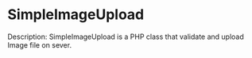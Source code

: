 # SimpleImageUpload
Description: SimpleImageUpload is a PHP class that validate and upload Image file on sever.
